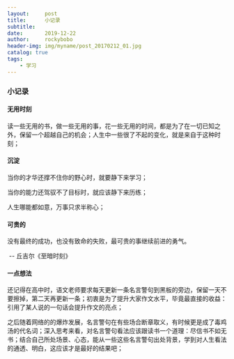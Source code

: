 ```yaml
---
layout:     post
title:      小记录
subtitle:   
date:       2019-12-22
author:     rockybobo
header-img: img/myname/post_20170212_01.jpg
catalog: true
tags:
    - 学习
---
```


### 小记录

#### 无用时刻

读一些无用的书，做一些无用的事，花一些无用的时间，都是为了在一切已知之外，保留一个超越自己的机会；人生中一些很了不起的变化，就是来自于这种时刻；

#### 沉淀

当你的才华还撑不住你的野心时，就要静下来学习；

当你的能力还驾驭不了目标时，就应该静下来历练；

人生哪能都如意，万事只求半称心；

#### 可贵的

没有最终的成功，也没有致命的失败，最可贵的事继续前进的勇气。 

​                                                                                                        -- 丘吉尔《至暗时刻》

#### 一点想法

​     还记得在高中时，语文老师要求每天更新一条名言警句到黑板的旁边，保留一天不要擦掉，第二天再更新一条；初衷是为了提升大家作文水平，毕竟最直接的收益：引用了某人说的一句话会提升作文的亮点；

​    之后随着网络的的爆炸发展，名言警句在有些场合断章取义，有时候更是成了毒鸡汤的代名词；深入思考来看，对名言警句看法应该跟读书一个道理：尽信书不如无书；结合自己所处场景、心态，能从一些这些名言警句出处背景，学到对人生看法的通透、明白，这应该才是最好的结果吧；